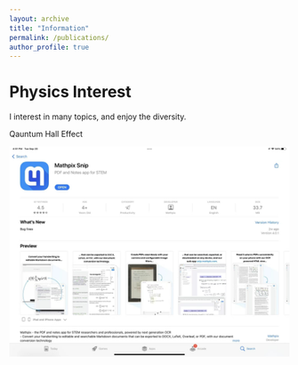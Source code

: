 ```yaml
---
layout: archive
title: "Information"
permalink: /publications/
author_profile: true
---
```


# Physics Interest
I interest in many topics, and enjoy the diversity. 

Qauntum Hall Effect

![tupian](1.png)


